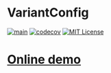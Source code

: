 # VariantConfig

[![main](https://github.com/hanabi1224/VariantConfig/actions/workflows/main.yml/badge.svg)](https://github.com/hanabi1224/VariantConfig/actions/workflows/main.yml)
[![codecov](https://codecov.io/gh/hanabi1224/VariantConfig/branch/main/graph/badge.svg?token=C5YAlYOuCp)](https://codecov.io/gh/hanabi1224/VariantConfig)
[![MIT License](https://img.shields.io/github/license/hanabi1224/VariantConfig.svg)](https://github.com/hanabi1224/VariantConfig/blob/master/LICENSE)

# [Online demo](https://variant-config-demo.vercel.app/)
